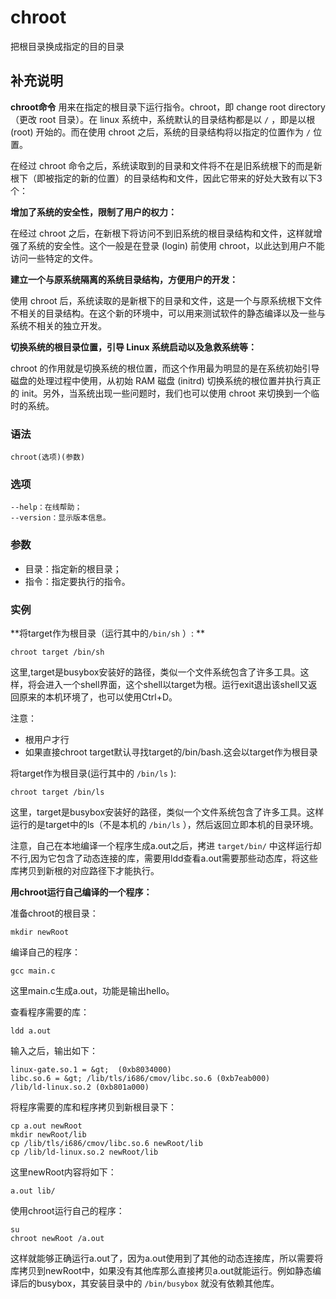 #  chroot

把根目录换成指定的目的目录

##  补充说明

**chroot命令** 用来在指定的根目录下运行指令。chroot，即 change root directory （更改 root 目录）。在
linux 系统中，系统默认的目录结构都是以 ` / ` ，即是以根 (root) 开始的。而在使用 chroot 之后，系统的目录结构将以指定的位置作为
` / ` 位置。

在经过 chroot 命令之后，系统读取到的目录和文件将不在是旧系统根下的而是新根下（即被指定的新的位置）的目录结构和文件，因此它带来的好处大致有以下3个：

**增加了系统的安全性，限制了用户的权力：**

在经过 chroot 之后，在新根下将访问不到旧系统的根目录结构和文件，这样就增强了系统的安全性。这个一般是在登录 (login) 前使用
chroot，以此达到用户不能访问一些特定的文件。

**建立一个与原系统隔离的系统目录结构，方便用户的开发：**

使用 chroot
后，系统读取的是新根下的目录和文件，这是一个与原系统根下文件不相关的目录结构。在这个新的环境中，可以用来测试软件的静态编译以及一些与系统不相关的独立开发。

**切换系统的根目录位置，引导 Linux 系统启动以及急救系统等：**

chroot 的作用就是切换系统的根位置，而这个作用最为明显的是在系统初始引导磁盘的处理过程中使用，从初始 RAM 磁盘 (initrd)
切换系统的根位置并执行真正的 init。另外，当系统出现一些问题时，我们也可以使用 chroot 来切换到一个临时的系统。

###  语法

    
    
    chroot(选项)(参数)
    

###  选项

    
    
    --help：在线帮助；
    --version：显示版本信息。
    

###  参数

  * 目录：指定新的根目录； 
  * 指令：指定要执行的指令。 

###  实例

**将target作为根目录（运行其中的` /bin/sh ` ）: **

    
    
    chroot target /bin/sh
    

这里,target是busybox安装好的路径，类似一个文件系统包含了许多工具。这样，将会进入一个shell界面，这个shell以target为根。运行exit退出该shell又返回原来的本机环境了，也可以使用Ctrl+D。

注意：

  * 根用户才行 
  * 如果直接chroot target默认寻找target的/bin/bash.这会以target作为根目录 

将target作为根目录(运行其中的 ` /bin/ls ` ):

    
    
    chroot target /bin/ls
    

这里，target是busybox安装好的路径，类似一个文件系统包含了许多工具。这样运行的是target中的ls（不是本机的 ` /bin/ls `
），然后返回立即本机的目录环境。

注意，自己在本地编译一个程序生成a.out之后，拷进 ` target/bin/ `
中这样运行却不行,因为它包含了动态连接的库，需要用ldd查看a.out需要那些动态库，将这些库拷贝到新根的对应路径下才能执行。

**用chroot运行自己编译的一个程序：**

准备chroot的根目录：

    
    
    mkdir newRoot
    

编译自己的程序：

    
    
    gcc main.c
    

这里main.c生成a.out，功能是输出hello。

查看程序需要的库：

    
    
    ldd a.out
    

输入之后，输出如下：

    
    
    linux-gate.so.1 = &gt;  (0xb8034000)
    libc.so.6 = &gt; /lib/tls/i686/cmov/libc.so.6 (0xb7eab000)
    /lib/ld-linux.so.2 (0xb801a000)
    

将程序需要的库和程序拷贝到新根目录下：

    
    
    cp a.out newRoot
    mkdir newRoot/lib
    cp /lib/tls/i686/cmov/libc.so.6 newRoot/lib
    cp /lib/ld-linux.so.2 newRoot/lib
    

这里newRoot内容将如下：

    
    
    a.out lib/
    

使用chroot运行自己的程序：

    
    
    su
    chroot newRoot /a.out
    

这样就能够正确运行a.out了，因为a.out使用到了其他的动态连接库，所以需要将库拷贝到newRoot中，如果没有其他库那么直接拷贝a.out就能运行。例如静态编译后的busybox，其安装目录中的
` /bin/busybox ` 就没有依赖其他库。

